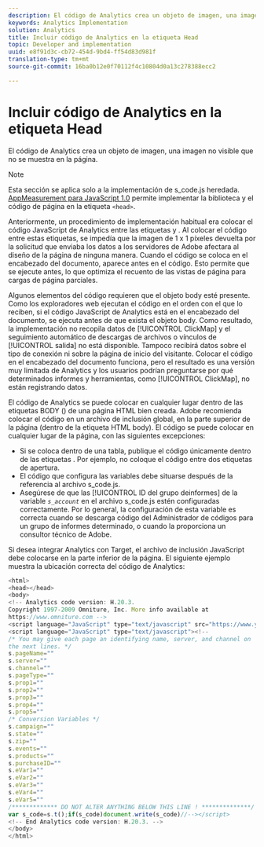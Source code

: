 ```yaml
---
description: El código de Analytics crea un objeto de imagen, una imagen no visible que no se muestra en la página.
keywords: Analytics Implementation
solution: Analytics
title: Incluir código de Analytics en la etiqueta Head
topic: Developer and implementation
uuid: e8f91d3c-cb72-454d-9bd4-ff54d83d981f
translation-type: tm+mt
source-git-commit: 16ba0b12e0f70112f4c10804d0a13c278388ecc2

---
```



# Incluir código de Analytics en la etiqueta Head

El código de Analytics crea un objeto de imagen, una imagen no visible que no se muestra en la página.

>[!NOTE]
>
>Esta sección se aplica solo a la implementación de s_code.js heredada. [AppMeasurement para JavaScript 1.0](/help/implement/js-implementation/c-appmeasurement-js/appmeasure-mjs.md) permite implementar la biblioteca y el código de página en la etiqueta `<head>`.

Anteriormente, un procedimiento de implementación habitual era colocar el código JavaScript de Analytics entre las etiquetas <head><meta http-equiv="Content-Type" content="text/html; charset=UTF-8"> y </head> . Al colocar el código entre estas etiquetas, se impedía que la imagen de 1 x 1 píxeles devuelta por la solicitud que enviaba los datos a los servidores de Adobe afectara al diseño de la página de ninguna manera. Cuando el código se coloca en el encabezado del documento, aparece antes en el código. Esto permite que se ejecute antes, lo que optimiza el recuento de las vistas de página para cargas de página parciales.

Algunos elementos del código requieren que el objeto body esté presente. Como los exploradores web ejecutan el código en el orden con el que lo reciben, si el código JavaScript de Analytics está en el encabezado del documento, se ejecuta antes de que exista el objeto body. Como resultado, la implementación no recopila datos de [!UICONTROL ClickMap] y el seguimiento automático de descargas de archivos o vínculos de [!UICONTROL salida] no está disponible. Tampoco recibirá datos sobre el tipo de conexión ni sobre la página de inicio del visitante. Colocar el código en el encabezado del documento funciona, pero el resultado es una versión muy limitada de Analytics y los usuarios podrían preguntarse por qué determinados informes y herramientas, como [!UICONTROL ClickMap], no están registrando datos.

El código de Analytics se puede colocar en cualquier lugar dentro de las etiquetas BODY (<BODY></BODY>) de una página HTML bien creada. Adobe recomienda colocar el código en un archivo de inclusión global, en la parte superior de la página (dentro de la etiqueta HTML body). El código se puede colocar en cualquier lugar de la página, con las siguientes excepciones:

* Si se coloca dentro de una tabla, publique el código únicamente dentro de las etiquetas <td></td> . Por ejemplo, no coloque el código entre dos etiquetas <tr> de <td> apertura.
* El código que configura las variables debe situarse después de la referencia al archivo s_code.js.
* Asegúrese de que las [!UICONTROL ID del grupo deinformes] de la variable *`s_account`* en el archivo s_code.js estén configuradas correctamente. Por lo general, la configuración de esta variable es correcta cuando se descarga código del Administrador de códigos para un grupo de informes determinado, o cuando la proporciona un consultor técnico de Adobe.

Si desea integrar Analytics con Target, el archivo de inclusión JavaScript debe colocarse en la parte inferior de la página. El siguiente ejemplo muestra la ubicación correcta del código de Analytics:

```js
<html> 
<head></head> 
<body> 
<!-- Analytics code version: H.20.3.
Copyright 1997-2009 Omniture, Inc. More info available at 
https://www.omniture.com --> 
<script language="JavaScript" type="text/javascript" src="https://www.yourdomain.com/js/s_code.js"></script> 
<script language="JavaScript" type="text/javascript"><!-- 
/* You may give each page an identifying name, server, and channel on 
the next lines. */ 
s.pageName="" 
s.server="" 
s.channel="" 
s.pageType="" 
s.prop1="" 
s.prop2="" 
s.prop3="" 
s.prop4="" 
s.prop5="" 
/* Conversion Variables */ 
s.campaign="" 
s.state="" 
s.zip="" 
s.events="" 
s.products="" 
s.purchaseID="" 
s.eVar1="" 
s.eVar2="" 
s.eVar3="" 
s.eVar4="" 
s.eVar5="" 
/************* DO NOT ALTER ANYTHING BELOW THIS LINE ! **************/ 
var s_code=s.t();if(s_code)document.write(s_code)//--></script> 
<!-- End Analytics code version: H.20.3. --> 
</body> 
</html> 
```

